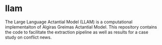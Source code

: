 # llam
The Large Language Actantial Model (LLAM) is a computational implementaiton of Algiras Greimas Actantial Model. This repository contains the code to facilitate the extraction pipeline as well as results for a case study on conflict news. 
